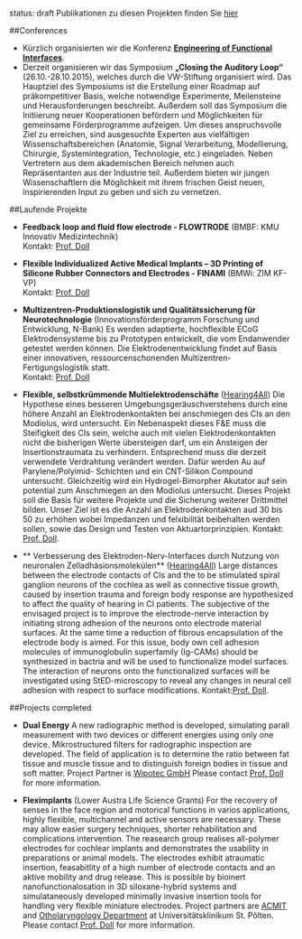 status: draft
Publikationen zu diesen Projekten finden Sie [hier](Publications-de.html)


##Conferences
* Kürzlich organisierten wir die Konferenz **[Engineering of Functional Interfaces](03_enfi-2015.html)**.
* Derzeit organisieren wir das Symposium **„Closing the Auditory Loop“** (26.10.-28.10.2015), welches durch die VW-Stiftung organisiert wird. 
Das Hauptziel des Symposiums ist die Erstellung einer Roadmap auf präkompetitiver Basis, welche notwendige Experimente, Meilensteine und Herausforderungen beschreibt. Außerdem soll das Symposium die Initiierung neuer Kooperationen befördern und Möglichkeiten für gemeinsame Förderprogramme aufzeigen. Um dieses anspruchsvolle Ziel zu erreichen, sind ausgesuchte Experten aus vielfältigen Wissenschaftsbereichen (Anatomie, Signal Verarbeitung, Modellierung, Chirurgie, Systemintegration, Technologie, etc.) eingeladen. Neben Vertretern aus dem akademischen Bereich nehmen auch Repräsentanten aus der Industrie teil. Außerdem bieten wir jungen Wissenschaftlern die Möglichkeit mit ihrem frischen Geist neuen, inspirierenden Input zu geben und sich zu vernetzen. 


##Laufende Projekte

* **Feedback loop and fluid flow electrode - FLOWTRODE** (BMBF: KMU Innovativ Medizintechnik)   
Kontakt: [Prof. Doll](staff.html)

* **Flexible Individualized Active Medical Implants – 3D Printing of Silicone Rubber Connectors and Electrodes - FINAMI** (BMWi: ZIM KF-VP)   
Kontakt: [Prof. Doll](staff.html)


* **Multizentren-Produktionslogistik und Qualitätssicherung für Neurotechnologie** (Innovationsförderprogramm Forschung und Entwicklung, N-Bank) Es werden adaptierte, hochflexible ECoG Elektrodensysteme bis zu Prototypen entwickelt, die vom Endanwender getestet werden können. Die Elektrodenentwicklung findet auf Basis einer innovativen, ressourcenschonenden Multizentren-Fertigungslogistik statt.   
Kontakt: [Prof. Doll](staff.html)

* **Flexible, selbstkrümmende Multielektrodenschäfte** ([Hearing4All](http://hearing4all.eu/EN/))
Die Hypothese eines besseren Umgebungsgeräuschverstehens durch eine höhere Anzahl an Elektrodenkontakten bei anschmiegen des CIs an den Modiolus, wird untersucht. Ein Nebenaspekt dieses F&E muss die Steifigkeit des CIs sein, welche auch mit vielen Elektrodenkontakten nicht die bisherigen Werte übersteigen darf, um ein Ansteigen der Insertionstraumata zu verhindern. Entsprechend muss die derzeit verwendete Verdrahtung verändert werden. Dafür werden Au auf Parylene/Polyimid- Schichten und ein CNT-Silikon Compound untersucht. Gleichzeitig wird ein Hydrogel-Bimorpher Akutator auf sein potential zum Anschmiegen an den Modiolus untersucht. Dieses Projekt soll die Basis für weitere Projekte und die Sicherung weiterer Drittmittel bilden. Unser Ziel ist es die Anzahl an Elektrodenkontakten aud 30 bis 50 zu erhöhen wobei Impedanzen und felxibilität beibehalten werden sollen, sowie das Design und Testen von Aktuartorprinzipien.
Kontakt: [Prof. Doll](staff.html).

* ** Verbesserung des Elektroden-Nerv-Interfaces durch Nutzung von neuronalen Zelladhäsionsmolekülen** ([Hearing4All](http://hearing4all.eu/EN/))
Large distances between the electrode contacts of CIs and the to be stimulated spiral ganglion neurons of the cochlea as well as connective tissue growth, caused by insertion trauma and foreign body response are hypothesized to affect the quality of hearing in CI patients. The subjective of the envisaged project is to improve the electrode-nerve interaction by initiating strong adhesion of the neurons onto electrode material surfaces. At the same time a reduction of fibrous encapsulation of the electrode body is aimed. For this issue, body own cell adhesion molecules of immunoglobulin superfamily (Ig-CAMs) should be synthesized in bactria and will be used to functionalize model surfaces. The interaction of neurons onto the functionalized surfaces will be investigated using StED-microscopy to reveal any changes in neural cell adhesion with respect to surface modifications.
Kontakt:[Prof. Doll](staff.html).



##Projects completed

* **Dual Energy**
A new radiographic method is developed, simulating parall measurement with two devices or different energies using only one device. Mikrostructured filters for radiographic inspection are developed. The field of application is to determine the ratio between fat tissue and muscle tissue and to distinguish foreign bodies in tissue and soft matter.
Project Partner is [Wipotec GmbH](http://www.wipotec.com/german)
Please contact [Prof. Doll](staff.html) for more information.


* **Fleximplants** (Lower Austra Life Science Grants)
For the recovery of senses in the face region and motorical functions in varios applications, highly flexible, multichannel and active sensors are necessary. These may allow easier surgery techniques, shorter rehabilitation and complications intervention. The reasearch group realises all-polymer electrodes for cochlear implants and demonstrates the usability in preparations or animal models. The electrodes exhibit atraumatic insertion, feasabitlity of a high number of electrode contacts and an aktive mobility and drug release. This is possible by bioinert nanofunctionalosation in 3D siloxane-hybrid systems and simulataneously developed minimally invasive insertion tools for handling very flexible miniature electrodes.
Project partners are [ACMIT](http://www.acmit.at/) and [Otholaryngology Department](http://www.stpoelten.lknoe.at/abteilungen/hals-nasen-ohren-abteilung.html) at Universitätsklinikum St. Pölten.
Please contact [Prof. Doll](staff.html) for more information.
